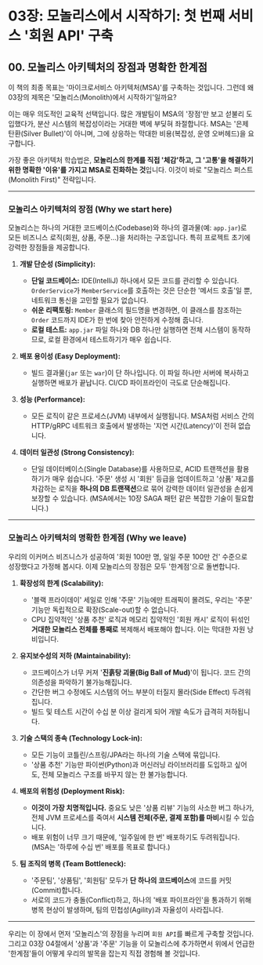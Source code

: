 # 03장: 모놀리스에서 시작하기: 첫 번째 서비스 '회원 API' 구축

## 00. 모놀리스 아키텍처의 장점과 명확한 한계점

이 책의 최종 목표는 '마이크로서비스 아키텍처(MSA)'를 구축하는 것입니다. 그런데 왜 03장의 제목은 '모놀리스(Monolith)에서 시작하기'일까요?

이는 매우 의도적인 교육적 선택입니다. 많은 개발팀이 MSA의 '장점'만 보고 섣불리 도입했다가, 분산 시스템의 복잡성이라는 거대한 벽에 부딪혀 좌절합니다. MSA는 '은제 탄환(Silver Bullet)'이 아니며, 그에 상응하는 막대한 비용(복잡성, 운영 오버헤드)을 요구합니다.

가장 좋은 아키텍처 학습법은, **모놀리스의 한계를 직접 '체감'하고, 그 '고통'을 해결하기 위한 명확한 '이유'를 가지고 MSA로 진화하는 것**입니다. 이것이 바로 "모놀리스 퍼스트(Monolith First)" 전략입니다.

---

### 모놀리스 아키텍처의 장점 (Why we start here)

모놀리스는 하나의 거대한 코드베이스(Codebase)와 하나의 결과물(예: `app.jar`)로 모든 비즈니스 로직(회원, 상품, 주문...)을 처리하는 구조입니다. 특히 프로젝트 초기에 강력한 장점들을 제공합니다.

1.  **개발 단순성 (Simplicity):**
    * **단일 코드베이스:** IDE(IntelliJ) 하나에서 모든 코드를 관리할 수 있습니다. `OrderService`가 `MemberService`를 호출하는 것은 단순한 '메서드 호출'일 뿐, 네트워크 통신을 고민할 필요가 없습니다.
    * **쉬운 리팩토링:** `Member` 클래스의 필드명을 변경하면, 이 클래스를 참조하는 `Order` 코드까지 IDE가 한 번에 찾아 안전하게 수정해 줍니다.
    * **로컬 테스트:** `app.jar` 파일 하나와 DB 하나만 실행하면 전체 시스템이 동작하므로, 로컬 환경에서 테스트하기가 매우 쉽습니다.

2.  **배포 용이성 (Easy Deployment):**
    * 빌드 결과물(`jar` 또는 `war`)이 단 하나입니다. 이 파일 하나만 서버에 복사하고 실행하면 배포가 끝납니다. CI/CD 파이프라인이 극도로 단순해집니다.

3.  **성능 (Performance):**
    * 모든 로직이 같은 프로세스(JVM) 내부에서 실행됩니다. MSA처럼 서비스 간의 HTTP/gRPC 네트워크 호출에서 발생하는 '지연 시간(Latency)'이 전혀 없습니다.

4.  **데이터 일관성 (Strong Consistency):**
    * 단일 데이터베이스(Single Database)를 사용하므로, ACID 트랜잭션을 활용하기가 매우 쉽습니다. '주문' 생성 시 '회원' 등급을 업데이트하고 '상품' 재고를 차감하는 로직을 **하나의 DB 트랜잭션**으로 묶어 강력한 데이터 일관성을 손쉽게 보장할 수 있습니다. (MSA에서는 10장 SAGA 패턴 같은 복잡한 기술이 필요합니다.)

---

### 모놀리스 아키텍처의 명확한 한계점 (Why we leave)

우리의 이커머스 비즈니스가 성공하여 '회원 100만 명, 일일 주문 100만 건' 수준으로 성장했다고 가정해 봅시다. 이제 모놀리스의 장점은 모두 '한계점'으로 돌변합니다.

1.  **확장성의 한계 (Scalability):**
    * '블랙 프라이데이' 세일로 인해 '주문' 기능에만 트래픽이 몰려도, 우리는 '주문' 기능만 독립적으로 확장(Scale-out)할 수 없습니다.
    * CPU 집약적인 '상품 추천' 로직과 메모리 집약적인 '회원 캐시' 로직이 뒤섞인 **거대한 모놀리스 전체를 통째로** 복제해서 배포해야 합니다. 이는 막대한 자원 낭비입니다.

2.  **유지보수성의 저하 (Maintainability):**
    * 코드베이스가 너무 커져 '**진흙탕 괴물(Big Ball of Mud)**'이 됩니다. 코드 간의 의존성을 파악하기 불가능해집니다.
    * 간단한 버그 수정에도 시스템의 어느 부분이 터질지 몰라(Side Effect) 두려워집니다.
    * 빌드 및 테스트 시간이 수십 분 이상 걸리게 되어 개발 속도가 급격히 저하됩니다.

3.  **기술 스택의 종속 (Technology Lock-in):**
    * 모든 기능이 코틀린/스프링/JPA라는 하나의 기술 스택에 묶입니다.
    * '상품 추천' 기능만 파이썬(Python)과 머신러닝 라이브러리를 도입하고 싶어도, 전체 모놀리스 구조를 바꾸지 않는 한 불가능합니다.

4.  **배포의 위험성 (Deployment Risk):**
    * **이것이 가장 치명적입니다.** 중요도 낮은 '상품 리뷰' 기능의 사소한 버그 하나가, 전체 JVM 프로세스를 죽여서 **시스템 전체(주문, 결제 포함)를 마비**시킬 수 있습니다.
    * 배포 위험이 너무 크기 때문에, '일주일에 한 번' 배포하기도 두려워집니다. (MSA는 '하루에 수십 번' 배포를 목표로 합니다.)

5.  **팀 조직의 병목 (Team Bottleneck):**
    * '주문팀', '상품팀', '회원팀' 모두가 **단 하나의 코드베이스**에 코드를 커밋(Commit)합니다.
    * 서로의 코드가 충돌(Conflict)하고, 하나의 '배포 파이프라인'을 통과하기 위해 병목 현상이 발생하며, 팀의 민첩성(Agility)과 자율성이 사라집니다.

---

우리는 이 장에서 먼저 '모놀리스'의 장점을 누리며 `회원 API`를 빠르게 구축할 것입니다. 그리고 03장 04절에서 '상품'과 '주문' 기능을 이 모놀리스에 추가하면서 위에서 언급한 '한계점'들이 어떻게 우리의 발목을 잡는지 직접 경험해 볼 것입니다.